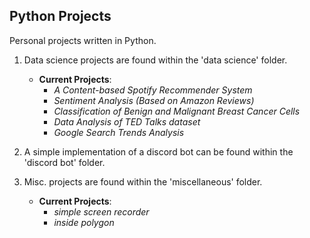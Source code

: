 ## **Python Projects**

Personal projects written in Python.

1. Data science projects are found within the 'data science' folder.

   - **Current Projects**:
     - _A Content-based Spotify Recommender System_
     - _Sentiment Analysis (Based on Amazon Reviews)_
     - _Classification of Benign and Malignant Breast Cancer Cells_
     - _Data Analysis of TED Talks dataset_
     - _Google Search Trends Analysis_

2. A simple implementation of a discord bot can be found within the 'discord bot' folder.

3. Misc. projects are found within the 'miscellaneous' folder.
      
    - **Current Projects**:
      - _simple screen recorder_
      - _inside polygon_

